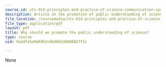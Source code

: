 ```yaml
---
course_id: sts-014-principles-and-practice-of-science-communication-spring-2006
description: Article on the promotion of public understanding of science.
file_location: /coursemedia/sts-014-principles-and-practice-of-science-communication-spring-2006/9a2dfa5e9d69b2c0bd06b38606827f1c_durant_promote.pdf
file_type: application/pdf
layout: pdf
title: Why should we promote the public understanding of science?
type: course
uid: 9a2dfa5e9d69b2c0bd06b38606827f1c

---
```

None